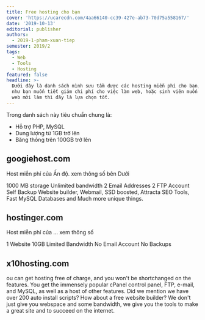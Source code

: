 ```yaml
---
title: Free hosting cho bạn
cover: 'https://ucarecdn.com/4aa66140-cc39-427e-ab73-70d75a558167/'
date: '2019-10-13'
editorial: publisher
authors:
  - 2019-1-pham-xuan-tiep
semester: 2019/2
tags:
  - Web
  - Tools
  - Hosting
featured: false
headline: >-
  Dưới đây là danh sách mình sưu tầm được các hosting miễn phí cho bạn, hoặc nếu
  như bạn muốn tiết giảm chi phí cho việc làm web, hoặc sinh viên muốn test code
  web mới làm thì đây là lựa chọn tốt.
---
```


Trong danh sách này tiêu chuẩn chung là:

- Hỗ trợ PHP, MySQL
- Dung lượng từ 1GB trở lên
- Băng thông trên 100GB trở lên

## googiehost.com

Host miễn phí của Ấn độ.
xem thông số bên Dưới

1000 MB storage
Unlimited bandwidth
2 Email Addresses
2 FTP Account
Self Backup
Website builder, Webmail, SSD boosted, Attracta SEO Tools, Fast MySQL Databases and Much more unique things.



## hostinger.com

Host miễn phí của ...
xem thông số

1 Website
10GB Limited Bandwidth
No Email Account
No Backups

## x10hosting.com

ou can get hosting free of charge, and you won't be shortchanged on the features. You get the immensely popular cPanel control panel, FTP, e-mail, and MySQL, as well as a host of other features. Did we mention we have over 200 auto install scripts? How about a free website builder? We don't just give you webspace and some bandwidth, we give you the tools to make a great site and to succeed on the internet.

